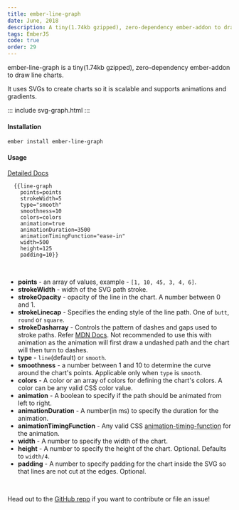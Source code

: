 ```yaml
---
title: ember-line-graph
date: June, 2018
description: A tiny(1.74kb gzipped), zero-dependency ember-addon to draw line-charts.
tags: EmberJS
code: true
order: 29
---
```


ember-line-graph is a tiny(1.74kb gzipped), zero-dependency ember-addon to draw line charts.

It uses SVGs to create charts so it is scalable and supports animations and gradients.

::: include svg-graph.html :::

#### **Installation**

`ember install ember-line-graph`

#### **Usage**

[Detailed Docs](https://astronomersiva.github.io/ember-line-graph/)

```
  {{line-graph
    points=points
    strokeWidth=5
    type="smooth"
    smoothness=10
    colors=colors
    animation=true
    animationDuration=3500
    animationTimingFunction="ease-in"
    width=500
    height=125
    padding=10}}
```

<br>

* **points** - an array of values, example - `[1, 10, 45, 3, 4, 6]`.
* **strokeWidth** - width of the SVG path stroke.
* **strokeOpacity** - opacity of the line in the chart. A number between 0 and 1.
* **strokeLinecap** - Specifies the ending style of the line path. One of `butt`, `round` or `square`.
* **strokeDasharray** - Controls the pattern of dashes and gaps used to stroke paths. Refer [MDN Docs](https://developer.mozilla.org/en-US/docs/Web/SVG/Attribute/stroke-dasharray). Not recommended to use this with animation as the animation will first draw a undashed path and the chart will then turn to dashes.
* **type** - `line`(default) or `smooth`.
* **smoothness** - a number between 1 and 10 to determine the curve around the chart's points. Applicable only when `type` is `smooth`.
* **colors** - A color or an array of colors for defining the chart's colors. A color can be any valid CSS color value.
* **animation** - A boolean to specify if the path should be animated from left to right.
* **animationDuration** - A number(in ms) to specify the duration for the animation.
* **animationTimingFunction** - Any valid CSS [animation-timing-function](https://developer.mozilla.org/en-US/docs/Web/CSS/animation-timing-function) for the animation.
* **width** - A number to specify the width of the chart.
* **height** - A number to specify the height of the chart. Optional. Defaults to `width/4`.
* **padding** - A number to specify padding for the chart inside the SVG so that lines are not cut at the edges. Optional.

<br>

Head out to the [GitHub repo](https://github.com/astronomersiva/ember-line-graph/) if you want to contribute or file an issue!
